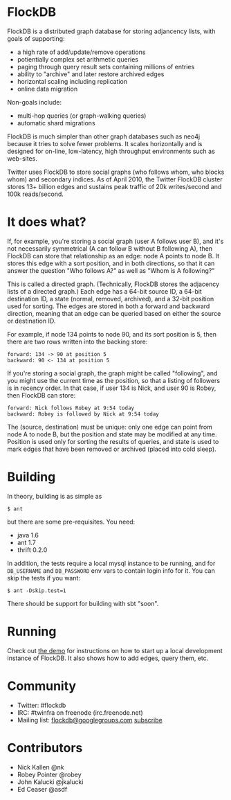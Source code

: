 
# FlockDB

FlockDB is a distributed graph database for storing adjancency lists, with goals of supporting:

- a high rate of add/update/remove operations
- potientially complex set arithmetic queries
- paging through query result sets containing millions of entries
- ability to "archive" and later restore archived edges
- horizontal scaling including replication
- online data migration

Non-goals include:

- multi-hop queries (or graph-walking queries)
- automatic shard migrations

FlockDB is much simpler than other graph databases such as neo4j because it tries to solve fewer
problems. It scales horizontally and is designed for on-line, low-latency, high throughput
environments such as web-sites.

Twitter uses FlockDB to store social graphs (who follows whom, who blocks whom) and secondary
indices. As of April 2010, the Twitter FlockDB cluster stores 13+ billion edges and sustains peak
traffic of 20k writes/second and 100k reads/second.


# It does what?

If, for example, you're storing a social graph (user A follows user B), and it's not necessarily
symmetrical (A can follow B without B following A), then FlockDB can store that relationship as an
edge: node A points to node B. It stores this edge with a sort position, and in both directions, so
that it can answer the question "Who follows A?" as well as "Whom is A following?"

This is called a directed graph. (Technically, FlockDB stores the adjacency lists of a directed
graph.) Each edge has a 64-bit source ID, a 64-bit destination ID, a state (normal, removed,
archived), and a 32-bit position used for sorting. The edges are stored in both a forward and
backward direction, meaning that an edge can be queried based on either the source or destination
ID.

For example, if node 134 points to node 90, and its sort position is 5, then there are two rows
written into the backing store:

    forward: 134 -> 90 at position 5
    backward: 90 <- 134 at position 5

If you're storing a social graph, the graph might be called "following", and you might use the
current time as the position, so that a listing of followers is in recency order. In that case, if
user 134 is Nick, and user 90 is Robey, then FlockDB can store:

    forward: Nick follows Robey at 9:54 today
    backward: Robey is followed by Nick at 9:54 today

The (source, destination) must be unique: only one edge can point from node A to node B, but the
position and state may be modified at any time. Position is used only for sorting the results of
queries, and state is used to mark edges that have been removed or archived (placed into cold
sleep).


# Building

In theory, building is as simple as

    $ ant

but there are some pre-requisites. You need:

- java 1.6
- ant 1.7
- thrift 0.2.0

In addition, the tests require a local mysql instance to be running, and for `DB_USERNAME` and
`DB_PASSWORD` env vars to contain login info for it. You can skip the tests if you want:

    $ ant -Dskip.test=1

There should be support for building with sbt "soon".


# Running

Check out [the demo](http://github.com/twitter/flockdb/blob/master/doc/demo.markdown) for instructions on how to start up a local development
instance of FlockDB. It also shows how to add edges, query them, etc.


# Community

- Twitter: #flockdb
- IRC: #twinfra on freenode (irc.freenode.net)
- Mailing list: <flockdb@googlegroups.com> [subscribe](http://groups.google.com/group/flockdb)


# Contributors

- Nick Kallen @nk
- Robey Pointer @robey
- John Kalucki @jkalucki
- Ed Ceaser @asdf
